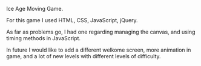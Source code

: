 
Ice Age Moving Game.

For this game I used HTML, CSS, JavaScript, jQuery.

As far as problems go, I had one regarding managing the canvas, and using timing methods in JavaScript. 

In future I would like to add a different welkome screen, more animation in game,  and a lot of new levels with different levels of difficulty.
